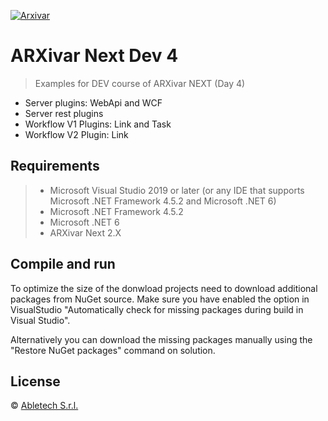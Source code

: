 [![Arxivar](https://portal.arxivar.it/images/matukio/ARXivar-Academy-Logo-400x134.png)](http://www.arxivar.it/)
# ARXivar Next Dev 4

> Examples for DEV course of ARXivar NEXT (Day 4)
* Server plugins: WebApi and WCF
* Server rest plugins
* Workflow V1 Plugins: Link and Task
* Workflow V2 Plugin: Link

## Requirements

> - Microsoft Visual Studio 2019 or later (or any IDE that supports Microsoft .NET Framework 4.5.2 and Microsoft .NET 6)
> - Microsoft .NET Framework 4.5.2
> - Microsoft .NET 6
> - ARXivar Next 2.X

## Compile and run

To optimize the size of the donwload projects need to download additional packages from NuGet source. 
Make sure you have enabled the option in VisualStudio "Automatically check for missing packages during build in Visual Studio". 

Alternatively you can download the missing packages manually using the "Restore NuGet packages" command on solution.

## License

 © [Abletech S.r.l.](http://www.arxivar.it/)
